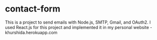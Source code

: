 # contact-form

This is a project to send emails with Node.js, SMTP, Gmail, and OAuth2. I used React.js for this project and implemented it in my personal website - khurshida.herokuapp.com
